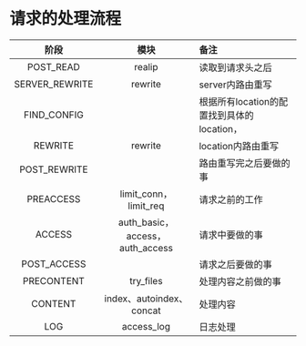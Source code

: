 # 请求的处理流程

阶段 | 模块 | 备注
:-: | :-: |:--
POST_READ | realip | 读取到请求头之后
SERVER_REWRITE | rewrite | server内路由重写
FIND_CONFIG | | 根据所有location的配置找到具体的location，
REWRITE | rewrite | location内路由重写
POST_REWRITE | | 路由重写完之后要做的事
PREACCESS | limit_conn，limit_req | 请求之前的工作
ACCESS | auth_basic，access，auth_access | 请求中要做的事
POST_ACCESS | | 请求之后要做的事
PRECONTENT | try_files | 处理内容之前做的事
CONTENT | index、autoindex、concat | 处理内容
LOG | access_log | 日志处理
